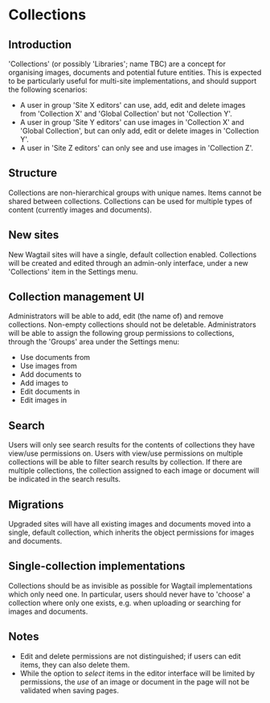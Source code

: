 # Collections

## Introduction

'Collections' (or possibly 'Libraries'; name TBC) are a concept for organising images, documents and potential future entities. This is expected to be particularly useful for multi-site implementations, and should support the following scenarios:

- A user in group 'Site X editors' can use, add, edit and delete images from 'Collection X' and 'Global Collection' but not 'Collection Y'.
- A user in group 'Site Y editors' can use images in 'Collection X' and 'Global Collection', but can only add, edit or delete images in 'Collection Y'.
- A user in 'Site Z editors' can only see and use images in 'Collection Z'.

## Structure

Collections are non-hierarchical groups with unique names. Items cannot be shared between collections. Collections can be used for multiple types of content (currently images and documents).

## New sites

New Wagtail sites will have a single, default collection enabled. Collections will be created and edited through an admin-only interface, under a new 'Collections' item in the Settings menu. 

## Collection management UI

Administrators will be able to add, edit (the name of) and remove collections. Non-empty collections should not be deletable. Administrators will be able to assign the following group permissions to collections, through the 'Groups' area under the Settings menu:

- Use documents from
- Use images from
- Add documents to
- Add images to
- Edit documents in
- Edit images in

## Search

Users will only see search results for the contents of collections they have view/use permissions on. Users with view/use permissions on multiple collections will be able to filter search results by collection. If there are multiple collections, the collection assigned to each image or document will be indicated in the search results.

## Migrations

Upgraded sites will have all existing images and documents moved into a single, default collection, which inherits the object permissions for images and documents.

## Single-collection implementations

Collections should be as invisible as possible for Wagtail implementations which only need one. In particular, users should never have to 'choose' a collection where only one exists, e.g. when uploading or searching for images and documents.

## Notes

- Edit and delete permissions are not distinguished; if users can edit items, they can also delete them.
- While the option to _select_ items in the editor interface will be limited by permissions, the _use_ of an image or document in the page will not be validated when saving pages.